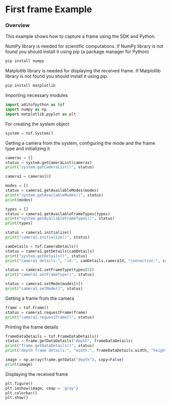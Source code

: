 # First frame Example

### Overview
This example shows how to capture a frame using the SDK and Python.

NumPy library is needed for scientific computations. 
If NumPy library is not found you should install it using pip (a package manager for Python)

```python
pip install numpy
```

Matplotlib library is needed for displaying the received frame.
If Matplotlib library is not found you should install it using pip.
```python 
pip install matplotlib
```

Importing necessary modules
```python
import aditofpython as tof
import numpy as np
import matplotlib.pyplot as plt
```

For creating the system object
```python
system = tof.System()
```

Getting a camera from the system, configuring the mode and the frame type and initializing it
```python
cameras = []
status = system.getCameraList(cameras)
print("system.getCameraList()", status)

camera1 = cameras[0]

modes = []
status = camera1.getAvailableModes(modes)
print("system.getAvailableModes()", status)
print(modes)

types = []
status = camera1.getAvailableFrameTypes(types)
print("system.getAvailableFrameTypes()", status)
print(types)

status = camera1.initialize()
print("camera1.initialize()", status)

camDetails = tof.CameraDetails()
status = camera1.getDetails(camDetails)
print("system.getDetails()", status)
print("camera1 details:", "id:", camDetails.cameraId, "connection:", camDetails.connection)

status = camera1.setFrameType(types[0])
print("camera1.setFrameType()", status)

status = camera1.setMode(modes[0])
print("camera1.setMode()", status)
```

Getting a frame from the camera
```python
frame = tof.Frame()
status = camera1.requestFrame(frame)
print("camera1.requestFrame()", status)
```

Printing the frame details
```python
frameDataDetails = tof.FrameDataDetails()
status = frame.getDataDetails("depth", frameDataDetails)
print("frame.getDataDetails()", status)
print("depth frame details:", "width:", frameDataDetails.width, "height:", frameDataDetails.height, "type:", frameDataDetails.type)

image = np.array(frame.getData("depth"), copy=False)
print(image)
```

Displaying the received frame
```python
plt.figure()
plt.imshow(image, cmap = 'gray')
plt.colorbar()
plt.show()
```
